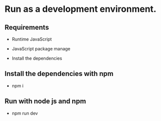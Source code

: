 # Run as a development environment.

## Requirements

- Runtime JavaScript

- JavaScript package manage

- Install the dependencies

## Install the dependencies with npm

- npm i

## Run with node js and npm

- npm run dev

